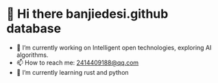 # 👋 Hi there  banjiedesi.github database
- 🔭 I’m currently working on Intelligent open technologies, exploring AI algorithms.
- 📫 How to reach me: 2414409188@qq.com
- 🌱 I’m currently learning rust and python
